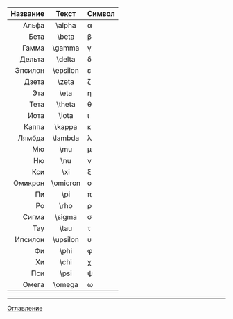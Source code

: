 | Название |  Текст   | Символ |
| -------: | :------: | :----- |
|    Альфа |  \alpha  | α      |
|     Бета |  \beta   | β      |
|    Гамма |  \gamma  | γ      |
|   Дельта |  \delta  | δ      |
|  Эпсилон | \epsilon | ε      |
|    Дзета |  \zeta   | ζ      |
|      Эта |   \eta   | η      |
|     Тета |  \theta  | θ      |
|     Иота |  \iota   | ι      |
|    Каппа |  \kappa  | κ      |
|   Лямбда | \lambda  | λ      |
|       Мю |   \mu    | μ      |
|       Ню |   \nu    | ν      |
|      Кси |   \xi    | ξ      |
|  Омикрон | \omicron | ο      |
|       Пи |   \pi    | π      |
|       Ро |   \rho   | ρ      |
|    Сигма |  \sigma  | σ      |
|      Тау |   \tau   | τ      |
|  Ипсилон | \upsilon | υ      |
|       Фи |   \phi   | φ      |
|       Хи |   \chi   | χ      |
|      Пси |   \psi   | ψ      |
|    Омега |  \omega  | ω      |

***
[Оглавление](03_menu.md)